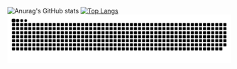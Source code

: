 
<!-- # Hi, I am Fakhra Najm 👋 -->
<!-- - ## 🔭 I'm a web developer -->
<!-- - ## 👯 Looking to collaborate on an open source project... -->
<!-- - ## 📫 How to reach me: fnajm09@gmail.com -->

![Anurag's GitHub stats](https://github-readme-stats.vercel.app/api?username=najm09&count_private=true&show_icons=true)
[![Top Langs](https://github-readme-stats.vercel.app/api/top-langs/?username=najm09&layout=compact)](https://github.com/anuraghazra/github-readme-stats)
![](https://github.com/Platane/snk/raw/output/github-contribution-grid-snake.svg)
